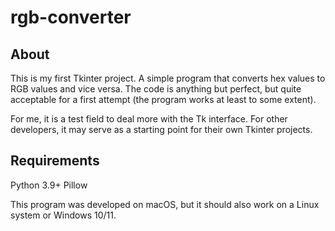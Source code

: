 # rgb-converter

## About

This is my first Tkinter project. A simple program that converts hex values to RGB values and vice versa. The code is anything but perfect, but quite acceptable for a first attempt (the program works at least to some extent).

For me, it is a test field to deal more with the Tk interface. For other developers, it may serve as a starting point for their own Tkinter projects.

## Requirements

Python 3.9+
Pillow

This program was developed on macOS, but it should also work on a Linux system or Windows 10/11.
